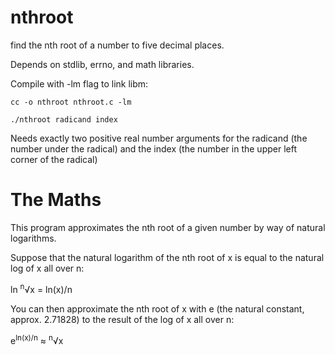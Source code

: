 # nthroot
find the nth root of a number to five decimal places.

Depends on stdlib, errno, and math libraries.

Compile with -lm flag to link libm:
```
cc -o nthroot nthroot.c -lm

./nthroot radicand index
```
Needs exactly two positive real number arguments for the radicand (the number under the radical) and the index (the number in the upper left corner of the radical)

# The Maths

This program approximates the nth root of a given number by way of natural logarithms.

Suppose that the natural logarithm of the nth root of x is equal to the natural log of x all over n:

ln <sup>n</sup>&radic;x = ln(x)/n

You can then approximate the nth root of x with e (the natural constant, approx. 2.71828) to the result of the log of x all over n:

e<sup>ln(x)/n</sup> &asymp; <sup>n</sup>&radic;x
